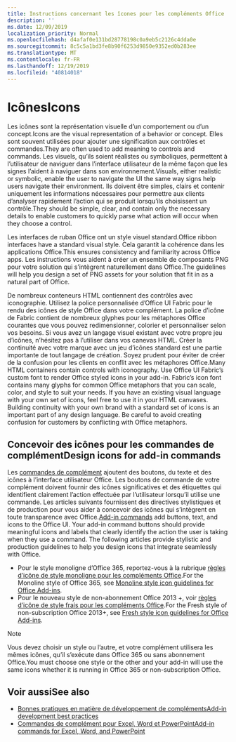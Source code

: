 ```yaml
---
title: Instructions concernant les îcones pour les compléments Office
description: ''
ms.date: 12/09/2019
localization_priority: Normal
ms.openlocfilehash: d4afaf0e131bd28778198c0a9eb5c2126c4dda0e
ms.sourcegitcommit: 8c5c5a1bd3fe8b90f6253d9850e9352ed0b283ee
ms.translationtype: MT
ms.contentlocale: fr-FR
ms.lasthandoff: 12/19/2019
ms.locfileid: "40814018"
---
```

# <a name="icons"></a><span data-ttu-id="ca3ff-102">Icônes</span><span class="sxs-lookup"><span data-stu-id="ca3ff-102">Icons</span></span>

<span data-ttu-id="ca3ff-103">Les icônes sont la représentation visuelle d’un comportement ou d’un concept.</span><span class="sxs-lookup"><span data-stu-id="ca3ff-103">Icons are the visual representation of a behavior or concept.</span></span> <span data-ttu-id="ca3ff-104">Elles sont souvent utilisées pour ajouter une signification aux contrôles et commandes.</span><span class="sxs-lookup"><span data-stu-id="ca3ff-104">They are often used to add meaning to controls and commands.</span></span> <span data-ttu-id="ca3ff-105">Les visuels, qu’ils soient réalistes ou symboliques, permettent à l’utilisateur de naviguer dans l’interface utilisateur de la même façon que les signes l’aident à naviguer dans son environnement.</span><span class="sxs-lookup"><span data-stu-id="ca3ff-105">Visuals, either realistic or symbolic, enable the user to navigate the UI the same way signs help users navigate their environment.</span></span> <span data-ttu-id="ca3ff-106">Ils doivent être simples, clairs et contenir uniquement les informations nécessaires pour permettre aux clients d’analyser rapidement l’action qui se produit lorsqu’ils choisissent un contrôle.</span><span class="sxs-lookup"><span data-stu-id="ca3ff-106">They should be simple, clear, and contain only the necessary details to enable customers to quickly parse what action will occur when they choose a control.</span></span>

<span data-ttu-id="ca3ff-107">Les interfaces de ruban Office ont un style visuel standard.</span><span class="sxs-lookup"><span data-stu-id="ca3ff-107">Office ribbon interfaces have a standard visual style.</span></span> <span data-ttu-id="ca3ff-108">Cela garantit la cohérence dans les applications Office.</span><span class="sxs-lookup"><span data-stu-id="ca3ff-108">This ensures consistency and familiarity across Office apps.</span></span> <span data-ttu-id="ca3ff-109">Les instructions vous aident à créer un ensemble de composants PNG pour votre solution qui s’intègrent naturellement dans Office.</span><span class="sxs-lookup"><span data-stu-id="ca3ff-109">The guidelines will help you design a set of PNG assets for your solution that fit in as a natural part of Office.</span></span>

<span data-ttu-id="ca3ff-p103">De nombreux conteneurs HTML contiennent des contrôles avec iconographie. Utilisez la police personnalisée d’Office UI Fabric pour le rendu des icônes de style Office dans votre complément. La police d’icône de Fabric contient de nombreux glyphes pour les métaphores Office courantes que vous pouvez redimensionner, colorier et personnaliser selon vos besoins. Si vous avez un langage visuel existant avec votre propre jeu d’icônes, n’hésitez pas à l’utiliser dans vos canevas HTML. Créer la continuité avec votre marque avec un jeu d’icônes standard est une partie importante de tout langage de création. Soyez prudent pour éviter de créer de la confusion pour les clients en conflit avec les métaphores Office.</span><span class="sxs-lookup"><span data-stu-id="ca3ff-p103">Many HTML containers contain controls with iconography. Use Office UI Fabric’s custom font to render Office styled icons in your add-in. Fabric’s icon font contains many glyphs for common Office metaphors that you can scale, color, and style to suit your needs. If you have an existing visual language with your own set of icons, feel free to use it in your HTML canvases. Building continuity with your own brand with a standard set of icons is an important part of any design language. Be careful to avoid creating confusion for customers by conflicting with Office metaphors.</span></span>

## <a name="design-icons-for-add-in-commands"></a><span data-ttu-id="ca3ff-116">Concevoir des icônes pour les commandes de complément</span><span class="sxs-lookup"><span data-stu-id="ca3ff-116">Design icons for add-in commands</span></span>

<span data-ttu-id="ca3ff-p104">Les [commandes de complément](add-in-commands.md) ajoutent des boutons, du texte et des icônes à l’interface utilisateur Office. Les boutons de commande de votre complément doivent fournir des icônes significatives et des étiquettes qui identifient clairement l’action effectuée par l’utilisateur lorsqu’il utilise une commande. Les articles suivants fournissent des directives stylistiques et de production pour vous aider à concevoir des icônes qui s’intègrent en toute transparence avec Office.</span><span class="sxs-lookup"><span data-stu-id="ca3ff-p104">[Add-in commands](add-in-commands.md) add buttons, text, and icons to the Office UI. Your add-in command buttons should provide meaningful icons and labels that clearly identify the action the user is taking when they use a command. The following articles provide stylistic and production guidelines to help you design icons that integrate seamlessly with Office.</span></span>

- <span data-ttu-id="ca3ff-120">Pour le style monoligne d’Office 365, reportez-vous à la rubrique [règles d’icône de style monoligne pour les compléments Office](add-in-icons-monoline.md).</span><span class="sxs-lookup"><span data-stu-id="ca3ff-120">For the Monoline style of Office 365, see [Monoline style icon guidelines for Office Add-ins](add-in-icons-monoline.md).</span></span>
- <span data-ttu-id="ca3ff-121">Pour le nouveau style de non-abonnement Office 2013 +, voir [règles d’icône de style frais pour les compléments Office](add-in-icons-fresh.md).</span><span class="sxs-lookup"><span data-stu-id="ca3ff-121">For the Fresh style of non-subscription Office 2013+, see [Fresh style icon guidelines for Office Add-ins](add-in-icons-fresh.md).</span></span>

> [!NOTE]
> <span data-ttu-id="ca3ff-122">Vous devez choisir un style ou l’autre, et votre complément utilisera les mêmes icônes, qu’il s’exécute dans Office 365 ou sans abonnement Office.</span><span class="sxs-lookup"><span data-stu-id="ca3ff-122">You must choose one style or the other and your add-in will use the same icons whether it is running in Office 365 or non-subscription Office.</span></span>

## <a name="see-also"></a><span data-ttu-id="ca3ff-123">Voir aussi</span><span class="sxs-lookup"><span data-stu-id="ca3ff-123">See also</span></span>

- [<span data-ttu-id="ca3ff-124">Bonnes pratiques en matière de développement de compléments</span><span class="sxs-lookup"><span data-stu-id="ca3ff-124">Add-in development best practices</span></span>](../concepts/add-in-development-best-practices.md)
- [<span data-ttu-id="ca3ff-125">Commandes de complément pour Excel, Word et PowerPoint</span><span class="sxs-lookup"><span data-stu-id="ca3ff-125">Add-in commands for Excel, Word, and PowerPoint</span></span>](../design/add-in-commands.md)
